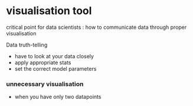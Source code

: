 # visualisation tool

critical point for data scientists : how to communicate data through proper visualisation 

Data truth-telling



* have to look at your data closely 
* apply appropriate stats
* set the correct model parameters 



###  unnecessary visualisation 

* when you have only two datapoints 